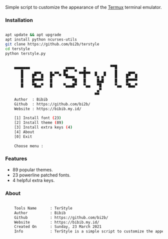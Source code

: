 Simple script to customize the appearance of the [Termux](https://termux.com) terminal emulator.


### Installation

```bash

apt update && apt upgrade
apt install python ncurses-utils
git clone https://github.com/bi2b/terstyle
cd terstyle
python terstyle.py


	▄▄▄▄▄▄▄                ▄▄▄▄    ▄           ▀▀█
	   █     ▄▄▄    ▄ ▄▄  █▀   ▀ ▄▄█▄▄  ▄   ▄    █     ▄▄▄
	   █    █▀  █   █▀  ▀ ▀█▄▄▄    █    ▀▄ ▄▀    █    █▀  █
	   █    █▀▀▀▀   █         ▀█   █     █▄█     █    █▀▀▀▀
	   █    ▀█▄▄▀   █     ▀▄▄▄█▀   ▀▄▄   ▀█      ▀▄▄  ▀█▄▄▀
	                                     ▄▀
	                                    ▀▀
	Author  : Bibib
	Github  : https://github.com/bi2b/
	Website : https://bibib.my.id/
	
	[1] Install font (23)
	[2] Install theme (89)
	[3] Install extra keys (4)
	[4] About
	[0] Exit
	
	Choose menu :
```

### Features

+ 89 popular themes.
+ 23 powerline patched fonts.
+ 4 helpful extra keys.

### About

```bash
	
	Tools Name      : TerStyle
	Author          : Bibib
	Github          : https://github.com/bi2b/
	Website         : https://bibib.my.id/
	Created On      : Sunday, 23 March 2021
	Info            : TerStyle is a simple script to customize the appearance of the Termux terminal emulator. You can also add your custom fonts or themes in the provided directory. Fonts format must be .ttf and themes format must be .properties!
	
```